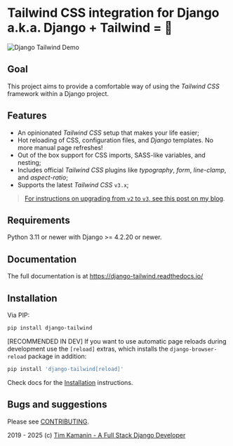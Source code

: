 # Tailwind CSS integration for Django a.k.a. Django + Tailwind = 💚
![Django Tailwind Demo](https://raw.githubusercontent.com/timonweb/django-tailwind/master/docs/django-tailwind-demo-800.gif)

## Goal
This project aims to provide a comfortable way of using the *Tailwind CSS* framework within a Django project.

## Features
* An opinionated *Tailwind CSS* setup that makes your life easier;
* Hot reloading of CSS, configuration files, and *Django* templates. No more manual page refreshes!
* Out of the box support for CSS imports, SASS-like variables, and nesting;
* Includes official *Tailwind CSS* plugins like *typography*, *form*, *line-clamp*, and *aspect-ratio*;
* Supports the latest *Tailwind CSS* `v3.x`;

> [For instructions on upgrading from `v2` to `v3`, see this post on my blog](https://timonweb.com/django/django-tailwind-with-support-for-the-latest-tailwind-css-v3-is-out/).

## Requirements
Python 3.11 or newer with Django >= 4.2.20 or newer.

## Documentation
The full documentation is at https://django-tailwind.readthedocs.io/

## Installation
Via PIP:
```bash
pip install django-tailwind
```

[RECOMMENDED IN DEV] If you want to use automatic page reloads during development use the `[reload]` extras, which installs the `django-browser-reload` package in addition:

 ```bash
 pip install 'django-tailwind[reload]'
 ```

Check docs for the [Installation](https://django-tailwind.readthedocs.io/en/latest/installation.html) instructions.

## Bugs and suggestions

Please see [CONTRIBUTING](CONTRIBUTING.md).

2019 - 2025 (c) [Tim Kamanin - A Full Stack Django Developer](https://timonweb.com)

